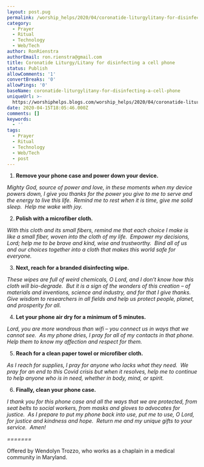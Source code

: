```yaml
---
layout: post.pug
permalink: /worship_helps/2020/04/coronatide-liturgylitany-for-disinfecting-a-cell-phone.html 
category:
  - Prayer
  - Ritual
  - Technology
  - Web/Tech
author: RonRienstra
authorEmail: ron.rienstra@gmail.com
title: Coronatide Liturgy/Litany for disinfecting a cell phone
status: Publish
allowComments: '1'
convertBreaks: '0'
allowPings: '0'
baseName: coronatide-liturgylitany-for-disinfecting-a-cell-phone
uniqueUrl: >-
  https://worshiphelps.blogs.com/worship_helps/2020/04/coronatide-liturgylitany-for-disinfecting-a-cell-phone.html 
date: 2020-04-15T18:05:46.000Z
comments: []
keywords:
  - ''
tags:
  - Prayer
  - Ritual
  - Technology
  - Web/Tech
  - post
---
```

1.  **Remove your phone case and power down your device.**

_Mighty God, source of power and love, in these moments when my device powers down, I give you thanks for the power you give to me to serve and the energy to live this life.  Remind me to rest when it is time, give me solid sleep.  Help me wake with joy._

2.  **Polish with a microfiber cloth.**

_With this cloth and its small fibers, remind me that each choice I make is like a small fiber, woven into the cloth of my life.  Empower my decisions, Lord; help me to be brave and kind, wise and trustworthy.  Bind all of us and our choices together into a cloth that makes this world safe for everyone._

3.  **Next, reach for a branded disinfecting wipe.**

_These wipes are full of weird chemicals, O Lord, and I don’t know how this cloth will bio-degrade.  But it is a sign of the wonders of this creation – of materials and inventions, science and industry, and for that I give thanks.  Give wisdom to researchers in all fields and help us protect people, planet, and prosperity for all._

4.  **Let your phone air dry for a minimum of 5 minutes.**

_Lord, you are more wondrous than wifi – you connect us in ways that we cannot see.  As my phone dries, I pray for all of my contacts in that phone.  Help them to know my affection and respect for them._ 

5.  **Reach for a clean paper towel or microfiber cloth.**

_As I reach for supplies, I pray for anyone who lacks what they need.  We pray for an end to this Covid crisis but when it resolves, help me to continue to help anyone who is in need, whether in body, mind, or spirit._

6.  **Finally, clean your phone case.**

_I thank you for this phone case and all the ways that we are protected, from seat belts to social workers, from masks and gloves to advocates for justice.  As I prepare to put my phone back into use, put me to use, O Lord, for justice and kindness and hope.  Return me and my unique gifts to your service.  Amen!_

_\=======_

Offered by Wendolyn Trozzo, who works as a chaplain in a medical community in Maryland.